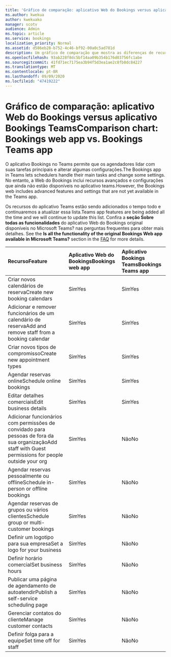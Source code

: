 ```yaml
---
title: 'Gráfico de comparação: aplicativo Web do Bookings versus aplicativo Bookings Teams'
ms.author: kwekua
author: kwekuako
manager: scotv
audience: Admin
ms.topic: article
ms.service: bookings
localization_priority: Normal
ms.assetid: d586eb28-b752-4c46-bf92-00a0c5ad781d
description: Um gráfico de comparação que mostra as diferenças de recursos entre o aplicativo Web do Bookings e o aplicativo Bookings Teams.
ms.openlocfilehash: 93ab228f8dc5bf14aa09b354b176d03756fc1abe
ms.sourcegitcommit: 41fd71ec7175ea3b94f5d3ea1ae2c8fb8dc84227
ms.translationtype: MT
ms.contentlocale: pt-BR
ms.lasthandoff: 09/09/2020
ms.locfileid: "47419222"
---
```

# <a name="comparison-chart-bookings-web-app-vs-bookings-teams-app"></a><span data-ttu-id="1983d-103">Gráfico de comparação: aplicativo Web do Bookings versus aplicativo Bookings Teams</span><span class="sxs-lookup"><span data-stu-id="1983d-103">Comparison chart: Bookings web app vs. Bookings Teams app</span></span>

<span data-ttu-id="1983d-104">O aplicativo Bookings no Teams permite que os agendadores lidar com suas tarefas principais e alterar algumas configurações.</span><span class="sxs-lookup"><span data-stu-id="1983d-104">The Bookings app in Teams lets schedulers handle their main tasks and change some settings.</span></span> <span data-ttu-id="1983d-105">No entanto, a Web do Bookings inclui recursos avançados e configurações que ainda não estão disponíveis no aplicativo teams.</span><span class="sxs-lookup"><span data-stu-id="1983d-105">However, the Bookings web includes advanced features and settings that are not yet available in the Teams app.</span></span>

<span data-ttu-id="1983d-106">Os recursos do aplicativo Teams estão sendo adicionados o tempo todo e continuaremos a atualizar essa lista.</span><span class="sxs-lookup"><span data-stu-id="1983d-106">Teams app features are being added all the time and we will continue to update this list.</span></span> <span data-ttu-id="1983d-107">Confira a **seção Sobre todas as funcionalidades** do aplicativo Web do Bookings original disponíveis no Microsoft Teams? nas perguntas frequentes para obter mais detalhes. [](bookings-faq.md)</span><span class="sxs-lookup"><span data-stu-id="1983d-107">See the **Is all the functionality of the original Bookings Web app available in Microsoft Teams?** section in the [FAQ](bookings-faq.md) for more details.</span></span>

| <span data-ttu-id="1983d-108">Recurso</span><span class="sxs-lookup"><span data-stu-id="1983d-108">Feature</span></span> | <span data-ttu-id="1983d-109">Aplicativo Web do Bookings</span><span class="sxs-lookup"><span data-stu-id="1983d-109">Bookings web app</span></span> | <span data-ttu-id="1983d-110">Aplicativo Bookings Teams</span><span class="sxs-lookup"><span data-stu-id="1983d-110">Bookings Teams app</span></span> |
|:---|:---|:---|
| <span data-ttu-id="1983d-111">Criar novos calendários de reserva</span><span class="sxs-lookup"><span data-stu-id="1983d-111">Create new booking calendars</span></span> | <span data-ttu-id="1983d-112">Sim</span><span class="sxs-lookup"><span data-stu-id="1983d-112">Yes</span></span> | <span data-ttu-id="1983d-113">Sim</span><span class="sxs-lookup"><span data-stu-id="1983d-113">Yes</span></span> |
| <span data-ttu-id="1983d-114">Adicionar e remover funcionários de um calendário de reserva</span><span class="sxs-lookup"><span data-stu-id="1983d-114">Add and remove staff from a booking calendar</span></span> | <span data-ttu-id="1983d-115">Sim</span><span class="sxs-lookup"><span data-stu-id="1983d-115">Yes</span></span> | <span data-ttu-id="1983d-116">Sim</span><span class="sxs-lookup"><span data-stu-id="1983d-116">Yes</span></span> |
| <span data-ttu-id="1983d-117">Criar novos tipos de compromisso</span><span class="sxs-lookup"><span data-stu-id="1983d-117">Create new appointment types</span></span> | <span data-ttu-id="1983d-118">Sim</span><span class="sxs-lookup"><span data-stu-id="1983d-118">Yes</span></span> | <span data-ttu-id="1983d-119">Sim</span><span class="sxs-lookup"><span data-stu-id="1983d-119">Yes</span></span> |
| <span data-ttu-id="1983d-120">Agendar reservas online</span><span class="sxs-lookup"><span data-stu-id="1983d-120">Schedule online bookings</span></span> | <span data-ttu-id="1983d-121">Sim</span><span class="sxs-lookup"><span data-stu-id="1983d-121">Yes</span></span> | <span data-ttu-id="1983d-122">Sim</span><span class="sxs-lookup"><span data-stu-id="1983d-122">Yes</span></span> |
| <span data-ttu-id="1983d-123">Editar detalhes comerciais</span><span class="sxs-lookup"><span data-stu-id="1983d-123">Edit business details</span></span> | <span data-ttu-id="1983d-124">Sim</span><span class="sxs-lookup"><span data-stu-id="1983d-124">Yes</span></span> | <span data-ttu-id="1983d-125">Sim</span><span class="sxs-lookup"><span data-stu-id="1983d-125">Yes</span></span> |
| <span data-ttu-id="1983d-126">Adicionar funcionários com permissões de convidado para pessoas de fora da sua organização</span><span class="sxs-lookup"><span data-stu-id="1983d-126">Add staff with Guest permissions for people outside your org</span></span> | <span data-ttu-id="1983d-127">Sim</span><span class="sxs-lookup"><span data-stu-id="1983d-127">Yes</span></span> | <span data-ttu-id="1983d-128">Não</span><span class="sxs-lookup"><span data-stu-id="1983d-128">No</span></span> |
| <span data-ttu-id="1983d-129">Agendar reservas pessoalmente ou offline</span><span class="sxs-lookup"><span data-stu-id="1983d-129">Schedule in-person or offline bookings</span></span> | <span data-ttu-id="1983d-130">Sim</span><span class="sxs-lookup"><span data-stu-id="1983d-130">Yes</span></span> | <span data-ttu-id="1983d-131">Não</span><span class="sxs-lookup"><span data-stu-id="1983d-131">No</span></span> |
| <span data-ttu-id="1983d-132">Agendar reservas de grupos ou vários clientes</span><span class="sxs-lookup"><span data-stu-id="1983d-132">Schedule group or multi-customer bookings</span></span> | <span data-ttu-id="1983d-133">Sim</span><span class="sxs-lookup"><span data-stu-id="1983d-133">Yes</span></span> | <span data-ttu-id="1983d-134">Não</span><span class="sxs-lookup"><span data-stu-id="1983d-134">No</span></span> |
| <span data-ttu-id="1983d-135">Definir um logotipo para sua empresa</span><span class="sxs-lookup"><span data-stu-id="1983d-135">Set a logo for your business</span></span> | <span data-ttu-id="1983d-136">Sim</span><span class="sxs-lookup"><span data-stu-id="1983d-136">Yes</span></span> | <span data-ttu-id="1983d-137">Não</span><span class="sxs-lookup"><span data-stu-id="1983d-137">No</span></span> |
| <span data-ttu-id="1983d-138">Definir horário comercial</span><span class="sxs-lookup"><span data-stu-id="1983d-138">Set business hours</span></span> | <span data-ttu-id="1983d-139">Sim</span><span class="sxs-lookup"><span data-stu-id="1983d-139">Yes</span></span> | <span data-ttu-id="1983d-140">Não</span><span class="sxs-lookup"><span data-stu-id="1983d-140">No</span></span> |
| <span data-ttu-id="1983d-141">Publicar uma página de agendamento de autoatendir</span><span class="sxs-lookup"><span data-stu-id="1983d-141">Publish a self-service scheduling page</span></span> | <span data-ttu-id="1983d-142">Sim</span><span class="sxs-lookup"><span data-stu-id="1983d-142">Yes</span></span> | <span data-ttu-id="1983d-143">Não</span><span class="sxs-lookup"><span data-stu-id="1983d-143">No</span></span> |
| <span data-ttu-id="1983d-144">Gerenciar contatos do cliente</span><span class="sxs-lookup"><span data-stu-id="1983d-144">Manage customer contacts</span></span> | <span data-ttu-id="1983d-145">Sim</span><span class="sxs-lookup"><span data-stu-id="1983d-145">Yes</span></span> | <span data-ttu-id="1983d-146">Não</span><span class="sxs-lookup"><span data-stu-id="1983d-146">No</span></span> |
| <span data-ttu-id="1983d-147">Definir folga para a equipe</span><span class="sxs-lookup"><span data-stu-id="1983d-147">Set time off for staff</span></span> | <span data-ttu-id="1983d-148">Sim</span><span class="sxs-lookup"><span data-stu-id="1983d-148">Yes</span></span> | <span data-ttu-id="1983d-149">Não</span><span class="sxs-lookup"><span data-stu-id="1983d-149">No</span></span> |

